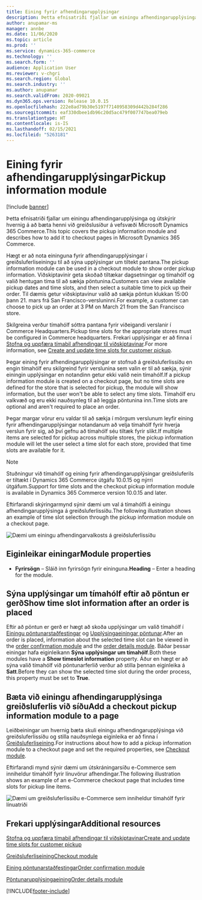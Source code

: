 ```yaml
---
title: Eining fyrir afhendingarupplýsingar
description: Þetta efnisatriði fjallar um einingu afhendingarupplýsinga og útskýrir hvernig á að bæta henni við greiðslusíður á vefsvæði Microsoft Dynamics 365 Commerce.
author: anupamar-ms
manager: annbe
ms.date: 11/06/2020
ms.topic: article
ms.prod: ''
ms.service: dynamics-365-commerce
ms.technology: ''
ms.search.form: ''
audience: Application User
ms.reviewer: v-chgri
ms.search.region: Global
ms.search.industry: ''
ms.author: anupamar
ms.search.validFrom: 2020-09021
ms.dyn365.ops.version: Release 10.0.15
ms.openlocfilehash: 222e8ad79b30e5197f7140958309d442b284f286
ms.sourcegitcommit: eaf330dbee1db96c20d5ac479f007747bea079eb
ms.translationtype: HT
ms.contentlocale: is-IS
ms.lasthandoff: 02/15/2021
ms.locfileid: "5263181"
---
```

# <a name="pickup-information-module"></a><span data-ttu-id="b7aad-103">Eining fyrir afhendingarupplýsingar</span><span class="sxs-lookup"><span data-stu-id="b7aad-103">Pickup information module</span></span>

[!include [banner](includes/banner.md)]

<span data-ttu-id="b7aad-104">Þetta efnisatriði fjallar um einingu afhendingarupplýsinga og útskýrir hvernig á að bæta henni við greiðslusíður á vefsvæði Microsoft Dynamics 365 Commerce.</span><span class="sxs-lookup"><span data-stu-id="b7aad-104">This topic covers the pickup information module and describes how to add it to checkout pages in Microsoft Dynamics 365 Commerce.</span></span>

<span data-ttu-id="b7aad-105">Hægt er að nota eininguna fyrir afhendingarupplýsingar í greiðsluferliseiningu til að sýna upplýsingar um tiltekt pantana.</span><span class="sxs-lookup"><span data-stu-id="b7aad-105">The pickup information module can be used in a checkout module to show order pickup information.</span></span> <span data-ttu-id="b7aad-106">Viðskiptavinir geta skoðað tiltækar dagsetningar og tímahólf og valið hentugan tíma til að sækja pöntunina.</span><span class="sxs-lookup"><span data-stu-id="b7aad-106">Customers can view available pickup dates and time slots, and then select a suitable time to pick up their order.</span></span> <span data-ttu-id="b7aad-107">Til dæmis getur viðskiptavinur valið að sækja pöntun klukkan 15:00 þann 21. mars frá San Francisco-versluninni.</span><span class="sxs-lookup"><span data-stu-id="b7aad-107">For example, a customer can choose to pick up an order at 3 PM on March 21 from the San Francisco store.</span></span>

<span data-ttu-id="b7aad-108">Skilgreina verður tímahólf sóttra pantana fyrir viðeigandi verslanir í Commerce Headquarters.</span><span class="sxs-lookup"><span data-stu-id="b7aad-108">Pickup time slots for the appropriate stores must be configured in Commerce headquarters.</span></span> <span data-ttu-id="b7aad-109">Frekari upplýsingar er að finna í [Stofna og uppfæra tímabil afhendingar til viðskiptavinar](dev-itpro/pickup-timeslots.md).</span><span class="sxs-lookup"><span data-stu-id="b7aad-109">For more information, see [Create and update time slots for customer pickup](dev-itpro/pickup-timeslots.md).</span></span>

<span data-ttu-id="b7aad-110">Þegar eining fyrir afhendingarupplýsingar er stofnuð á greiðsluferlissíðu en engin tímahólf eru skilgreind fyrir verslunina sem valin er til að sækja, sýnir einingin upplýsingar en notandinn getur ekki valið nein tímahólf.</span><span class="sxs-lookup"><span data-stu-id="b7aad-110">If a pickup information module is created on a checkout page, but no time slots are defined for the store that is selected for pickup, the module will show information, but the user won't be able to select any time slots.</span></span> <span data-ttu-id="b7aad-111">Tímahólf eru valkvæð og eru ekki nauðsynleg til að leggja pöntunina inn.</span><span class="sxs-lookup"><span data-stu-id="b7aad-111">Time slots are optional and aren't required to place an order.</span></span>

<span data-ttu-id="b7aad-112">Þegar margar vörur eru valdar til að sækja í mörgum verslunum leyfir eining fyrir afhendingarupplýsingar notandanum að velja tímahólf fyrir hverja verslun fyrir sig, að því gefnu að tímahólf séu tiltæk fyrir slíkt.</span><span class="sxs-lookup"><span data-stu-id="b7aad-112">If multiple items are selected for pickup across multiple stores, the pickup information module will let the user select a time slot for each store, provided that time slots are available for it.</span></span>

> [!NOTE]
> <span data-ttu-id="b7aad-113">Stuðningur við tímahólf og eining fyrir afhendingarupplýsingar greiðsluferils er tiltækt í Dynamics 365 Commerce útgáfu 10.0.15 og nýrri útgáfum.</span><span class="sxs-lookup"><span data-stu-id="b7aad-113">Support for time slots and the checkout pickup information module is available in Dynamics 365 Commerce version 10.0.15 and later.</span></span>

<span data-ttu-id="b7aad-114">Eftirfarandi skýringarmynd sýnir dæmi um val á tímahólfi á einingu afhendingarupplýsinga á greiðsluferlissíðu.</span><span class="sxs-lookup"><span data-stu-id="b7aad-114">The following illustration shows an example of time slot selection through the pickup information module on a checkout page.</span></span>

![Dæmi um einingu afhendingarvalkosts á greiðsluferlissíðu](./dev-itpro/media/Curbside_timeslot_eCommerce.PNG)

## <a name="module-properties"></a><span data-ttu-id="b7aad-116">Eiginleikar einingar</span><span class="sxs-lookup"><span data-stu-id="b7aad-116">Module properties</span></span>

- <span data-ttu-id="b7aad-117">**Fyrirsögn** – Sláið inn fyrirsögn fyrir eininguna.</span><span class="sxs-lookup"><span data-stu-id="b7aad-117">**Heading** – Enter a heading for the module.</span></span>

## <a name="show-time-slot-information-after-an-order-is-placed"></a><span data-ttu-id="b7aad-118">Sýna upplýsingar um tímahólf eftir að pöntun er gerð</span><span class="sxs-lookup"><span data-stu-id="b7aad-118">Show time slot information after an order is placed</span></span>

<span data-ttu-id="b7aad-119">Eftir að pöntun er gerð er hægt að skoða upplýsingar um valið tímahólf í [Einingu pöntunarstaðfestingar](order-confirmation-module.md) og [Upplýsingaeiningar pöntunar](account-management.md#order-details-page).</span><span class="sxs-lookup"><span data-stu-id="b7aad-119">After an order is placed, information about the selected time slot can be viewed in the [order confirmation module](order-confirmation-module.md) and the [order details module](account-management.md#order-details-page).</span></span> <span data-ttu-id="b7aad-120">Báðar þessar einingar hafa eiginleikann **Sýna upplýsingar um tímahólf**.</span><span class="sxs-lookup"><span data-stu-id="b7aad-120">Both these modules have a **Show timeslot information** property.</span></span> <span data-ttu-id="b7aad-121">Áður en hægt er að sýna valið tímahólf við pöntunarferlið verður að stilla þennan eiginleika á **Satt**.</span><span class="sxs-lookup"><span data-stu-id="b7aad-121">Before they can show the selected time slot during the order process, this property must be set to **True**.</span></span>

## <a name="add-a-checkout-pickup-information-module-to-a-page"></a><span data-ttu-id="b7aad-122">Bæta við einingu afhendingarupplýsinga greiðsluferlis við síðu</span><span class="sxs-lookup"><span data-stu-id="b7aad-122">Add a checkout pickup information module to a page</span></span>

<span data-ttu-id="b7aad-123">Leiðbeiningar um hvernig bæta skuli einingu afhendingarupplýsinga við greiðsluferlissíðu og stilla nauðsynlega eiginleika er að finna í [Greiðsluferliseining](add-checkout-module.md).</span><span class="sxs-lookup"><span data-stu-id="b7aad-123">For instructions about how to add a pickup information module to a checkout page and set the required properties, see [Checkout module](add-checkout-module.md).</span></span>

<span data-ttu-id="b7aad-124">Eftirfarandi mynd sýnir dæmi um útskráningarsíðu e-Commerce sem inniheldur tímahólf fyrir línuvörur afhendingar.</span><span class="sxs-lookup"><span data-stu-id="b7aad-124">The following illustration shows an example of an e-Commerce checkout page that includes time slots for pickup line items.</span></span>

![Dæmi um greiðsluferlissíðu e-Commerce sem inniheldur tímahólf fyrir línuatriði](./dev-itpro/media/Curbside_timeslot_eCommerce_checkoutsummary.PNG)

## <a name="additional-resources"></a><span data-ttu-id="b7aad-126">Frekari upplýsingar</span><span class="sxs-lookup"><span data-stu-id="b7aad-126">Additional resources</span></span>

[<span data-ttu-id="b7aad-127">Stofna og uppfæra tímabil afhendingar til viðskiptavinar</span><span class="sxs-lookup"><span data-stu-id="b7aad-127">Create and update time slots for customer pickup</span></span>](dev-itpro/pickup-timeslots.md)

[<span data-ttu-id="b7aad-128">Greiðsluferliseining</span><span class="sxs-lookup"><span data-stu-id="b7aad-128">Checkout module</span></span>](add-checkout-module.md)

[<span data-ttu-id="b7aad-129">Eining pöntunarstaðfestingar</span><span class="sxs-lookup"><span data-stu-id="b7aad-129">Order confirmation module</span></span>](order-confirmation-module.md)

[<span data-ttu-id="b7aad-130">Pöntunarupplýsingaeining</span><span class="sxs-lookup"><span data-stu-id="b7aad-130">Order details module</span></span>](account-management.md)


[!INCLUDE[footer-include](../includes/footer-banner.md)]